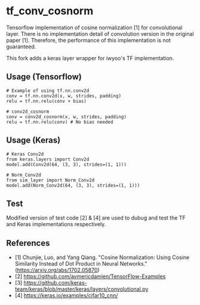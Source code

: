 # tf_conv_cosnorm
Tensorflow implementation of cosine normalization [1] for convolutional layer.
There is no implementation detail of convolution version in the original paper [1].
Therefore, the performance of this implementation is not guaranteed.

This fork adds a keras layer wrapper for iwyoo's TF implementation. 

## Usage (Tensorflow)
```
# Example of using tf.nn.conv2d
conv = tf.nn.conv2d(x, w, strides, padding)
relu = tf.nn.relu(conv + bias)

# conv2d_cosnorm
conv = conv2d_cosnorm(x, w, strides, padding)
relu = tf.nn.relu(conv) # No bias needed
```

## Usage (Keras)
```
# Keras Conv2d
from keras.layers import Conv2d
model.add(Conv2d(64, (3, 3), strides=(1, 1)))

# Norm_Conv2d
from sim_layer import Norm_Conv2d
model.add(Norm_Conv2d(64, (3, 3), strides=(1, 1)))
```

## Test
Modified version of test code [2] & [4] are used to dubug and test the TF and Keras implementations respectively.

## References
- [1] Chunjie, Luo, and Yang Qiang. "Cosine Normalization: Using Cosine Similarity Instead of Dot Product in Neural Networks." (https://arxiv.org/abs/1702.05870)
- [2] https://github.com/aymericdamien/TensorFlow-Examples
- [3] https://github.com/keras-team/keras/blob/master/keras/layers/convolutional.py
- [4] https://keras.io/examples/cifar10_cnn/